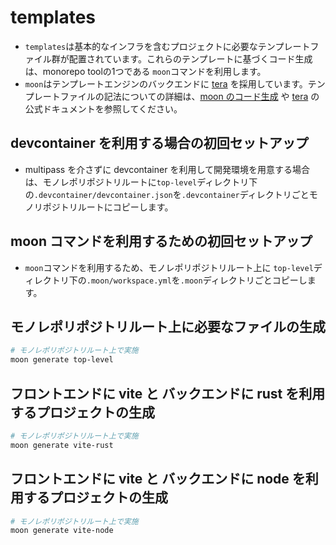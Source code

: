 # templates

- `templates`は基本的なインフラを含むプロジェクトに必要なテンプレートファイル群が配置されています。これらのテンプレートに基づくコード生成は、monorepo toolの1つである `moon`コマンドを利用します。
- `moon`はテンプレートエンジンのバックエンドに [tera](https://keats.github.io/tera/) を採用しています。テンプレートファイルの記法についての詳細は、[moon のコード生成](https://moonrepo.dev/docs/guides/codegen) や [tera](https://keats.github.io/tera/docs/) の公式ドキュメントを参照してください。

## devcontainer を利用する場合の初回セットアップ

- multipass を介さずに devcontainer を利用して開発環境を用意する場合は、モノレポリポジトリルートに`top-level`ディレクトリ下の`.devcontainer/devcontainer.json`を`.devcontainer`ディレクトリごとモノリポジトリルートにコピーします。

## moon コマンドを利用するための初回セットアップ

- `moon`コマンドを利用するため、モノレポリポジトリルート上に `top-level`ディレクトリ下の`.moon/workspace.yml`を`.moon`ディレクトリごとコピーします。

## モノレポリポジトリルート上に必要なファイルの生成

```sh
# モノレポリポジトリルート上で実施
moon generate top-level
```

## フロントエンドに vite と バックエンドに rust を利用するプロジェクトの生成

```sh
# モノレポリポジトリルート上で実施
moon generate vite-rust
```

## フロントエンドに vite と バックエンドに node を利用するプロジェクトの生成

```sh
# モノレポリポジトリルート上で実施
moon generate vite-node
```
